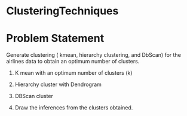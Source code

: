 # ClusteringTechniques


# Problem Statement

Generate clustering ( kmean, hierarchy clustering, and DbScan) for the airlines data to obtain an optimum number of clusters.

1. K mean with an optimum number of clusters (k)

2. Hierarchy cluster with Dendrogram

3. DBScan cluster

4. Draw the inferences from the clusters obtained.

